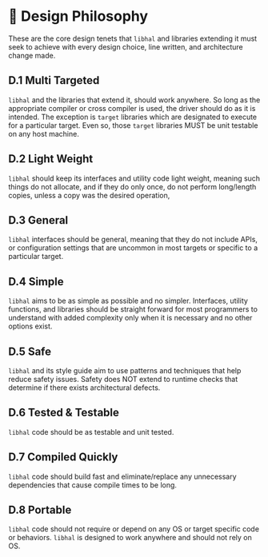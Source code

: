 # 📜 Design Philosophy

These are the core design tenets that `libhal` and libraries extending it must
seek to achieve with every design choice, line written, and architecture change
made.

## D.1 Multi Targeted

`libhal` and the libraries that extend it, should work anywhere. So long as the
appropriate compiler or cross compiler is used, the driver should do as it is
intended. The exception is `target` libraries which are designated to execute
for a particular target. Even so, those `target` libraries MUST be unit testable
on any host machine.

## D.2 Light Weight

`libhal` should keep its interfaces and utility code light weight, meaning
such things do not allocate, and if they do only once, do not perform
long/length copies, unless a copy was the desired operation,

## D.3 General

`libhal` interfaces should be general, meaning that they do not include APIs, or
configuration settings that are uncommon in most targets or specific to a
particular target.

## D.4 Simple

`libhal` aims to be as simple as possible and no simpler. Interfaces, utility
functions, and libraries should be straight forward for most programmers
to understand with added complexity only when it is necessary and no other
options exist.

## D.5 Safe

`libhal` and its style guide aim to use patterns and techniques that help reduce
safety issues. Safety does NOT extend to runtime checks that determine if there
exists architectural defects.

## D.6 Tested & Testable

`libhal` code should be as testable and unit tested.

## D.7 Compiled Quickly

`libhal` code should build fast and eliminate/replace any unnecessary
dependencies that cause compile times to be long.

## D.8 Portable

`libhal` code should not require or depend on any OS or target specific code or
behaviors. `libhal` is designed to work anywhere and should not rely on OS.
